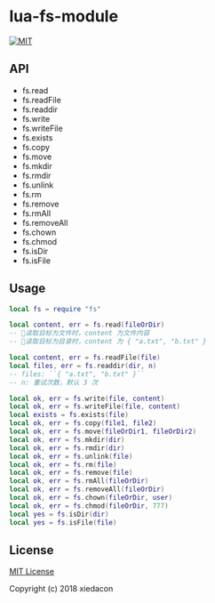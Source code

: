 # lua-fs-module

[![MIT](https://img.shields.io/badge/license-MIT-blue.svg)](https://github.com/xiedacon/lua-fs-module/blob/master/LICENSE)

## API

* fs.read
* fs.readFile
* fs.readdir
* fs.write
* fs.writeFile
* fs.exists
* fs.copy
* fs.move
* fs.mkdir
* fs.rmdir
* fs.unlink
* fs.rm
* fs.remove
* fs.rmAll
* fs.removeAll
* fs.chown
* fs.chmod
* fs.isDir
* fs.isFile

## Usage

```lua
local fs = require "fs"

local content, err = fs.read(fileOrDir)
-- 读取目标为文件时，content 为文件内容
-- 读取目标为目录时，content 为 { "a.txt", "b.txt" }

local content, err = fs.readFile(file)
local files, err = fs.readdir(dir, n)
-- files: ``{ "a.txt", "b.txt" }``
-- n: 重试次数，默认 3 次

local ok, err = fs.write(file, content)
local ok, err = fs.writeFile(file, content)
local exists = fs.exists(file)
local ok, err = fs.copy(file1, file2)
local ok, err = fs.move(fileOrDir1, fileOrDir2)
local ok, err = fs.mkdir(dir)
local ok, err = fs.rmdir(dir)
local ok, err = fs.unlink(file)
local ok, err = fs.rm(file)
local ok, err = fs.remove(file)
local ok, err = fs.rmAll(fileOrDir)
local ok, err = fs.removeAll(fileOrDir)
local ok, err = fs.chown(fileOrDir, user)
local ok, err = fs.chmod(fileOrDir, 777)
local yes = fs.isDir(dir)
local yes = fs.isFile(file)
```

## License

[MIT License](https://github.com/xiedacon/lua-fs-module/blob/master/LICENSE)

Copyright (c) 2018 xiedacon